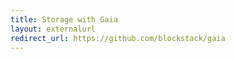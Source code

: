 ```yaml
---
title: Storage with Gaia
layout: externalurl
redirect_url: https://github.com/blockstack/gaia
---
```

